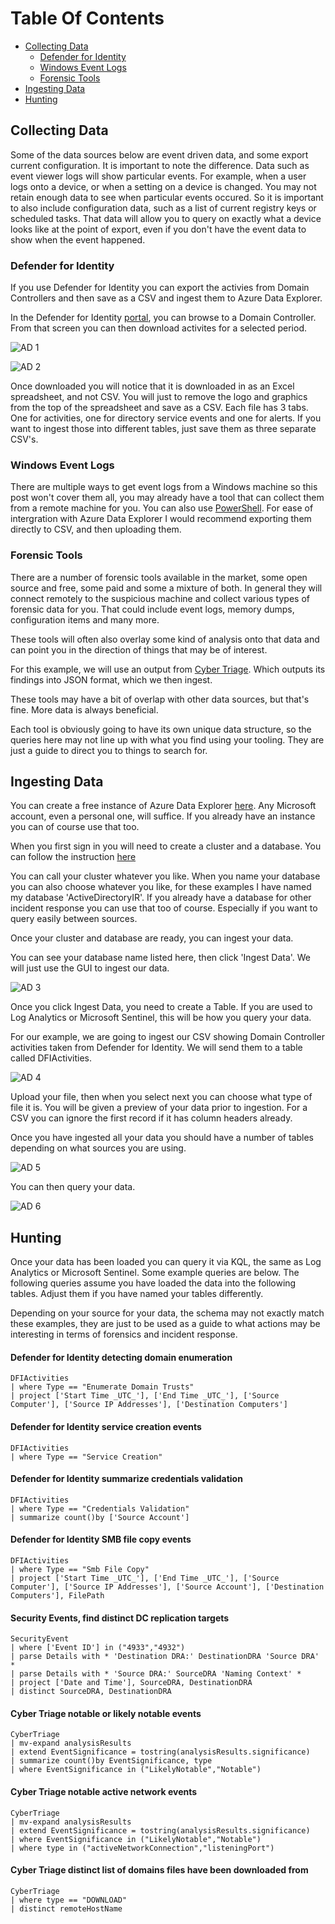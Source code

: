 # Table Of Contents

- [Collecting Data](#Collecting-Data)
    - [Defender for Identity](#Defender-for-Identity)
    - [Windows Event Logs](#Windows-Event-Logs)
    - [Forensic Tools](#Forensic-Tools)
- [Ingesting Data](#Ingesting-Data)
- [Hunting](#Hunting)

## Collecting Data

Some of the data sources below are event driven data, and some export current configuration. It is important to note the difference. Data such as event viewer logs will show particular events. For example, when a user logs onto a device, or when a setting on a device is changed. You may not retain enough data to see when particular events occured. So it is important to also include configuration data, such as a list of current registry keys or scheduled tasks. That data will allow you to query on exactly what a device looks like at the point of export, even if you don't have the event data to show when the event happened.

### Defender for Identity

If you use Defender for Identity you can export the activies from Domain Controllers and then save as a CSV and ingest them to Azure Data Explorer.

In the Defender for Identity [portal](https://portal.atp.azure.com), you can browse to a Domain Controller. From that screen you can then download activites for a selected period.

![AD 1](https://github.com/reprise99/kql-for-dfir/blob/main/.Images/adir1.png?raw=true)

![AD 2](https://github.com/reprise99/kql-for-dfir/blob/main/.Images/adir2.png?raw=true)

Once downloaded you will notice that it is downloaded in as an Excel spreadsheet, and not CSV. You will just to remove the logo and graphics from the top of the spreadsheet and save as a CSV. Each file has 3 tabs. One for activities, one for directory service events and one for alerts. If you want to ingest those into different tables, just save them as three separate CSV's.

### Windows Event Logs

There are multiple ways to get event logs from a Windows machine so this post won't cover them all, you may already have a tool that can collect them from a remote machine for you. You can also use [PowerShell](https://docs.microsoft.com/en-us/powershell/module/microsoft.powershell.management/get-eventlog?view=powershell-5.1). For ease of intergration with Azure Data Explorer I would recommend exporting them directly to CSV, and then uploading them.

### Forensic Tools

There are a number of forensic tools available in the market, some open source and free, some paid and some a mixture of both. In general they will connect remotely to the suspicious machine and collect various types of forensic data for you. That could include event logs, memory dumps, configuration items and many more.

These tools will often also overlay some kind of analysis onto that data and can point you in the direction of things that may be of interest.

For this example, we will use an output from [Cyber Triage](https://www.cybertriage.com/). Which outputs its findings into JSON format, which we then ingest.

These tools may have a bit of overlap with other data sources, but that's fine. More data is always beneficial.

Each tool is obviously going to have its own unique data structure, so the queries here may not line up with what you find using your tooling. They are just a guide to direct you to things to search for.

## Ingesting Data

You can create a free instance of Azure Data Explorer [here](https://aka.ms/kustofree). Any Microsoft account, even a personal one, will suffice. If you already have an instance you can of course use that too.

When you first sign in you will need to create a cluster and a database. You can follow the instruction [here](https://docs.microsoft.com/en-us/azure/data-explorer/start-for-free-web-ui)

You can call your cluster whatever you like. When you name your database you can also choose whatever you like, for these examples I have named my database 'ActiveDirectoryIR'. If you already have a database for other incident response you can use that too of course. Especially if you want to query easily between sources.

Once your cluster and database are ready, you can ingest your data.

You can see your database name listed here, then click 'Ingest Data'. We will just use the GUI to ingest our data.

![AD 3](https://github.com/reprise99/kql-for-dfir/blob/main/.Images/adir3.png?raw=true)

Once you click Ingest Data, you need to create a Table. If you are used to Log Analytics or Microsoft Sentinel, this will be how you query your data.

For our example, we are going to ingest our CSV showing Domain Controller activities taken from Defender for Identity. We will send them to a table called DFIActivities.

![AD 4](https://github.com/reprise99/kql-for-dfir/blob/main/.Images/adir4.png?raw=true)

Upload your file, then when you select next you can choose what type of file it is. You will be given a preview of your data prior to ingestion. For a CSV you can ignore the first record if it has column headers already.

Once you have ingested all your data you should have a number of tables depending on what sources you are using.

![AD 5](https://github.com/reprise99/kql-for-dfir/blob/main/.Images/adir5.png?raw=true)

You can then query your data.

![AD 6](https://github.com/reprise99/kql-for-dfir/blob/main/.Images/windowsir6.png?raw=true)

## Hunting

Once your data has been loaded you can query it via KQL, the same as Log Analytics or Microsoft Sentinel. Some example queries are below. The following queries assume you have loaded the data into the following tables. Adjust them if you have named your tables differently.

Depending on your source for your data, the schema may not exactly match these examples, they are just to be used as a guide to what actions may be interesting in terms of forensics and incident response.

#### Defender for Identity detecting domain enumeration

```kql
DFIActivities
| where Type == "Enumerate Domain Trusts"
| project ['Start Time _UTC_'], ['End Time _UTC_'], ['Source Computer'], ['Source IP Addresses'], ['Destination Computers']
```

#### Defender for Identity service creation events

```kql
DFIActivities
| where Type == "Service Creation"
```

#### Defender for Identity summarize credentials validation

```kql
DFIActivities
| where Type == "Credentials Validation"
| summarize count()by ['Source Account']
```

#### Defender for Identity SMB file copy events

```kql
DFIActivities
| where Type == "Smb File Copy"
| project ['Start Time _UTC_'], ['End Time _UTC_'], ['Source Computer'], ['Source IP Addresses'], ['Source Account'], ['Destination Computers'], FilePath
```

#### Security Events, find distinct DC replication targets

```kql
SecurityEvent
| where ['Event ID'] in ("4933","4932")
| parse Details with * 'Destination DRA:' DestinationDRA 'Source DRA' *
| parse Details with * 'Source DRA:' SourceDRA 'Naming Context' *
| project ['Date and Time'], SourceDRA, DestinationDRA
| distinct SourceDRA, DestinationDRA
```

#### Cyber Triage notable or likely notable events

```kql
CyberTriage
| mv-expand analysisResults
| extend EventSignificance = tostring(analysisResults.significance)
| summarize count()by EventSignificance, type
| where EventSignificance in ("LikelyNotable","Notable")
```

#### Cyber Triage notable active network events

```kql
CyberTriage
| mv-expand analysisResults
| extend EventSignificance = tostring(analysisResults.significance)
| where EventSignificance in ("LikelyNotable","Notable")
| where type in ("activeNetworkConnection","listeningPort")
```

#### Cyber Triage distinct list of domains files have been downloaded from

```kql
CyberTriage
| where type == "DOWNLOAD"
| distinct remoteHostName
```